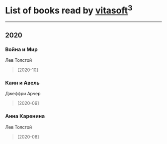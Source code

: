 # List of books read by [vitasoft](http://vk.com/id47446642)<sup>3</sup>
---

## 2020

### Война и Мир
Лев Толстой
> [2020-10] 


### Каин и Авель
Джеффри Арчер
> [2020-09] 


### Анна Каренина
Лев Толстой
> [2020-08] 



